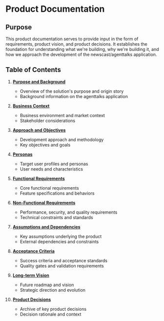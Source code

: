 # Product Documentation

## Purpose

This product documentation serves to provide input in the form of requirements, product vision, and product decisions. It establishes the foundation for understanding what we're building, why we're building it, and how we approach the development of the newscast/agenttalks application.

## Table of Contents

1. **[Purpose and Background](01-purpose-and-background.md)**
   - Overview of the solution's purpose and origin story
   - Background information on the agenttalks application

2. **[Business Context](02-business-context.md)**
   - Business environment and market context
   - Stakeholder considerations

3. **[Approach and Objectives](03-approach-and-objectives.md)**
   - Development approach and methodology
   - Key objectives and goals

4. **[Personas](04-personas.md)**
   - Target user profiles and personas
   - User needs and characteristics

5. **[Functional Requirements](05-functional-requirements.md)**
   - Core functional requirements
   - Feature specifications and behaviors

6. **[Non-Functional Requirements](06-non-functional-requirements.md)**
   - Performance, security, and quality requirements
   - Technical constraints and standards

7. **[Assumptions and Dependencies](07-assumptions-and-dependencies.md)**
   - Key assumptions underlying the product
   - External dependencies and constraints

8. **[Acceptance Criteria](08-acceptance-criteria.md)**
   - Success criteria and acceptance standards
   - Quality gates and validation requirements

9. **[Long-term Vision](09-long-term-vision.md)**
   - Future roadmap and vision
   - Strategic direction and evolution

10. **[Product Decisions](decisions/)**
    - Archive of key product decisions
    - Decision rationale and context